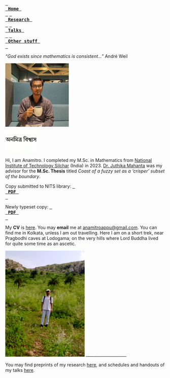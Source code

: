 [<kbd> <br> **Home** <br> </kbd>](README.md) [<kbd> <br> **Research** <br> </kbd>](research.md) [<kbd> <br> **Talks** <br> </kbd>](talks.md) [<kbd> <br> **Other stuff** <br> </kbd>](hobbies.md)

*“God exists since mathematics is consistent...”* André Weil

<img src="picture.jpg" alt="drawing" width="200"/><br><img src="name3.jpg" alt="drawing" width="100"/>

Hi, I am Anamitro. I completed my M.Sc. in Mathematics from [National Institute of Technology Silchar](http://maths.nits.ac.in/) (India) in 2023. [Dr. Juthika Mahanta](http://maths.nits.ac.in/juthika/) was my advisor for the **M.Sc. Thesis** titled *Coast of a fuzzy set as a ‘crisper’ subset of the boundary*.

Copy submitted to NITS library: [<kbd> <br> **PDF** <br> </kbd>](files/anamitro_thesis_old.pdf)

Newly typeset copy: [<kbd> <br> **PDF** <br> </kbd>](files/anamitro_thesis.pdf)

My **CV** is  [here](files/anamitro_cv.pdf). You may **email** me at anamitroappu@gmail.com. You can find me in Kolkata, unless I am out travelling. Here I am on a short trek, near Pragbodhi caves at Lodogama; on the very hills where Lord Buddha lived for quite some time as an ascetic.

<img src="pictures/pragbodhi.jpg" alt="drawing" width="250"/>
____________________

You may find preprints of my research [here](research.md), and schedules and handouts of my talks [here](talks.md).

